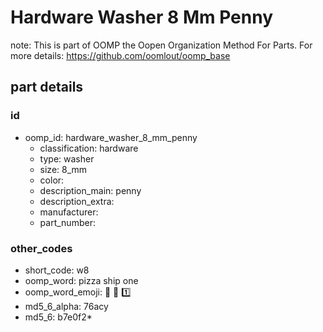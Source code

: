 # Hardware Washer 8 Mm Penny  

note: This is part of OOMP the Oopen Organization Method For Parts. For more details: https://github.com/oomlout/oomp_base

##  part details





### id
* oomp_id: hardware_washer_8_mm_penny
  * classification: hardware
  * type: washer
  * size: 8_mm
  * color: 
  * description_main: penny
  * description_extra: 
  * manufacturer: 
  * part_number: 

### other_codes
* short_code: w8
* oomp_word: pizza ship one
* oomp_word_emoji: :pizza: :ship: :one:
* md5_6_alpha: 76acy
* md5_6: b7e0f2* 